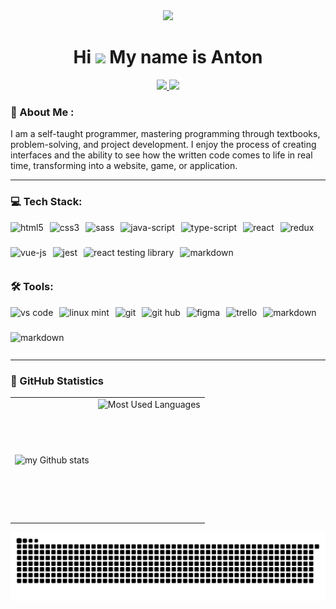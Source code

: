 <div align="center">
  <img src="https://media.giphy.com/media/M9gbBd9nbDrOTu1Mqx/giphy.gif" width="140"/>
</div>

# <div align="center">Hi ![](https://user-images.githubusercontent.com/18350557/176309783-0785949b-9127-417c-8b55-ab5a4333674e.gif) My name is Anton</div>

<div align="center">
  <!-- <a href="https://www.linkedin.com/in/anton-nefedov-2ab035273/">
    <img src="https://img.shields.io/badge/LinkedIn-blue?style=for-the-badge&logo=linkedin&logoColor=white" alt="LinkedIn Badge"/>
  </a> -->
  <a href="https://www.codewars.com/users/Nathan_Bailie">
    <img src="https://img.shields.io/badge/Codewars-B1361E?style=for-the-badge&logo=Codewars&logoColor=white"/>
  </a>
  <a href="https://leetcode.com/u/Nathan-Bailie/">
    <img src="https://img.shields.io/badge/-LeetCode-FFA116?style=for-the-badge&logo=LeetCode&logoColor=black"/>
  </a>
</div>

### 💬 About Me :

<p align="left">
I am a self-taught programmer, mastering programming through textbooks, problem-solving, and project development. I enjoy the process of creating interfaces and the ability to see how the written code comes to life in real time, transforming into a website, game, or application.
</p>

---

### 💻 Tech Stack:

<div style="display: flex; gap: 10px; flex-wrap: wrap;">
<img alt="html5" src="https://img.shields.io/badge/HTML-%23E34F26.svg?logo=html5&logoColor=white" style="height: 30px;" />
<img alt="css3" src="https://img.shields.io/badge/CSS-1572B6?logo=css3&logoColor=fff" style="height: 30px;" />
<img alt="sass" src="https://img.shields.io/badge/Sass-C69?logo=sass&logoColor=fff" style="height: 30px;" />
<img alt="java-script" src="https://img.shields.io/badge/JavaScript-F7DF1E?logo=javascript&logoColor=000" style="height: 30px;" />
<img alt="type-script" src="https://img.shields.io/badge/TypeScript-3178C6?logo=typescript&logoColor=fff" style="height: 30px;" />
<img alt="react" src="https://img.shields.io/badge/React-%2320232a.svg?logo=react&logoColor=%2361DAFB" style="height: 30px;" />
<img alt="redux" src="https://img.shields.io/badge/Redux-764ABC?logo=redux&logoColor=fff)" style="height: 30px;" />
<img alt="vue-js" src="https://img.shields.io/badge/Vue.js-4FC08D?logo=vuedotjs&logoColor=fff)" style="height: 30px;" />
<img alt="jest" src="https://img.shields.io/badge/Jest-C21325?logo=jest&logoColor=fff)" style="height: 30px;" />
<img alt="react testing library" src="https://img.shields.io/badge/testing%20library-323330?style=for-the-badge&logo=testing-library&logoColor=red" style="height: 30px; border-radius: 5px"/> 
<img alt="markdown" src="https://img.shields.io/badge/Storybook-FF4785?logo=storybook&logoColor=fff" style="height: 30px;" />
</div>

### 🛠 Tools:

<div style="display: flex; gap: 10px; flex-wrap: wrap;">
<img alt="vs code" src="https://custom-icon-badges.demolab.com/badge/Visual%20Studio%20Code-0078d7.svg?logo=vsc&logoColor=white" style="height: 30px;" />
<img alt="linux mint" src="https://img.shields.io/badge/Linux%20Mint-87CF3E?logo=linuxmint&logoColor=fff" style="height: 30px;" />
<img alt="git" src="https://img.shields.io/badge/Git-F05032?logo=git&logoColor=fff" style="height: 30px;" />
<img alt="git hub" src="https://img.shields.io/badge/GitHub-%23121011.svg?logo=github&logoColor=white" style="height: 30px;" />
<img alt="figma" src="https://img.shields.io/badge/Figma-F24E1E?logo=figma&logoColor=white" style="height: 30px;" />
<img alt="trello" src="https://img.shields.io/badge/Trello-0052CC?logo=trello&logoColor=fff" style="height: 30px;" />
<img alt="markdown" src="https://img.shields.io/badge/Markdown-%23000000.svg?logo=markdown&logoColor=white" style="height: 30px;" />
<img alt="markdown" src="https://img.shields.io/badge/npm-CB3837?logo=npm&logoColor=fff" style="height: 30px;" />
</div>

---

### 🔬 GitHub Statistics

<table>
  <tr>
    <td>
      <img align="left" src="https://github-readme-streak-stats.herokuapp.com/?user=NathanBailie&theme=catppuccin-mocha" alt="my Github stats" />
    </td>
    <td>
      <img height="195px" align="right" alt="Most Used Languages" src="https://github-readme-stats.vercel.app/api/top-langs/?username=NathanBailie&hide_progress=true&bg_color=1E1E2E&text_color=CDD6F4&title_color=CDD6F4" />
    </td>

  </tr>
</table>

![Snake animation](https://raw.githubusercontent.com/NathanBailie/NathanBailie/output/github-contribution-grid-snake-dark.svg)
